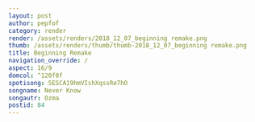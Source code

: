 ```yaml
---
layout: post
author: pepfof
category: render
render: /assets/renders/2018_12_07_beginning remake.png
thumb: /assets/renders/thumb/thumb-2018_12_07_beginning remake.png
title: Beginning Remake
navigation_override: /
aspect: 16/9
domcol: ^120f0f
spotisong: 5ESCA19hmVIshXqssRe7hO
songname: Never Know
songautr: Ozma
postid: 84
---
```


<!--USER BEGIN 1-->

<!--USER END 1-->

<!--more-->
<!--USER BEGIN 2-->

<!--USER END 2-->

